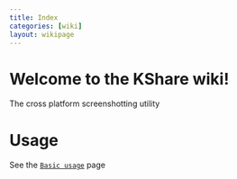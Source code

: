 ```yaml
---
title: Index
categories: [wiki]
layout: wikipage
---
```


# Welcome to the KShare wiki!
The cross platform screenshotting utility

# Usage
See the [`Basic usage`](/wiki/Basic-Usage.html) page
